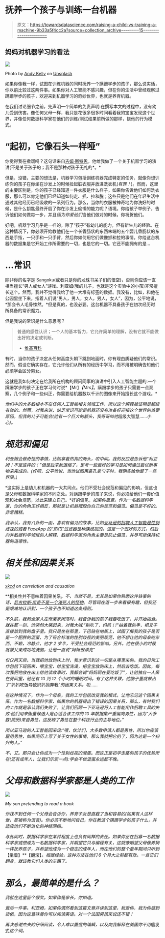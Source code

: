# 抚养一个孩子与训练一台机器

> 原文：<https://towardsdatascience.com/raising-a-child-vs-training-a-machine-9b33a5f4cc2a?source=collection_archive---------15----------------------->

## 妈妈对机器学习的看法

![](img/35a8f22b6e65a84818eebcb753cd7996.png)

Photo by [Andy Kelly](https://unsplash.com/photos/0E_vhMVqL9g?utm_source=unsplash&utm_medium=referral&utm_content=creditCopyText) on [Unsplash](https://unsplash.com/search/photos/baby-and-robot?utm_source=unsplash&utm_medium=referral&utm_content=creditCopyText)

如果你像我一样，试图在训练机器的同时抚养一个蹒跚学步的孩子，那么说实话，你以前比较过这两件事。如果你对人工智能不感兴趣，但在你的生活中曾经观察过蹒跚学步的孩子，欢迎来到机器学习的奇妙世界，也就是养育机器。

在我们讨论细节之前，先声明一个简单的免责声明:在撰写本文的过程中，没有幼儿受到伤害。像任何父母一样，我只是花很多很多时间看着我的宝宝发现这个世界，并像任何数据科学家在他们的训练/测试结果前所做的那样，挠他的行为模式。

# “起初，它像石头一样哑”

你觉得我在撒谎吗？这句话来自[吉姆·斯特恩](https://twitter.com/jimsterne)，他给我做了一个关于机器学习的演讲(不是关于孩子的；我不是那种对孩子无礼的*。*

但是，没错，主要的想法是，机器学习包括训练机器完成特定的任务，就像你想训练你的孩子在你坐在沙发上的时候捡起脏衣服并放进洗衣机(*有罪！*)。然而，这里的主要区别是，你的孩子已经知道一件衣服是什么样子，如果你告诉他们如何洗衣服，那么可以肯定他们已经知道如何走、抓、拉和脱；这些只是他们在年轻生活中通过其他经历已经吸收的一系列行为。那么，当你的衣服被神奇地为你洗好的时候，是什么钥匙最终开启了你在沙发上偷懒的能力呢？语境。你给孩子举例子，告诉他们如何做每一步，并且*因为你爱他们*当他们做对的时候，你祝贺他们。

好吧，机器学习几乎是一样的，除了“孩子”有幼儿的能力，但有新生儿的经验。在这种情况下，你必须开始教他们在一个长香肠状的东西末端的五个婴儿香肠状的东西是手指，一只手和一只手臂，然后你如何用它们做像抓和拉的事情。你给这台机器的数据集是它开始工作所需要的一切，也是它的一切。它还不能拥有的是…

# …常识

除非你的名字是 Sangoku(或者只是你的龙珠书呆子们的悟空)，否则你应该一直相当擅长“男人或女人”游戏。利亚姆(我的儿子，也就是这个实验中的小孩)非常擅长这个。然而，我并不觉得我给了他一大堆有标签的数据。我没有，比如，和他在公园里坐下来，指着人们说“男人，男人，女人，男人，女人”，因为，公平地说，*那会令人毛骨悚然。*但是真的，也没必要。这台机器不具备孩子在初次经历时所具备的常识魔力。

但是我说的常识是什么意思呢？

> 普通的感性认识；一个人的基本智力，它允许简单的理解，没有它就不能做出好的决定或判断。
> - [维基百科](https://en.wiktionary.org/wiki/common_sense)

有时，当你的孩子决定从任何高度头朝下跳到地面时，你有理由质疑他们的常识。然而，假设它确实存在，它允许他们从所有的经历中学习，而不用被明确告知他们必须学会区分男女。

这就是我如何决定在给我所在机构的顾问同事的演讲中引入人工智能主题的:一个蹒跚学步的孩子正在学习何时说*【Mr】*【Mrs】*。蹒跚学步的孩子只需要一点观察，几个例子和一些纠正，你需要给机器数以千计的图像来开始擅长这个游戏。*

*他们中的大多数根本不在任何人工智能相关领域工作，所以这个解释被证明是超级有效的。然而，对我来说，缺乏常识可能是机器还没有准备好迎接这个世界的首要原因，但我的儿子可能会(他有一个巨大的额头，我哥哥叫他*超级大智慧……*小心)。*

# *规范和偏见*

*利亚姆会做奇怪的事情，比如拿着热狗的两头，咬中间。我的反应是告诉他“利亚姆！不是这样的！”但是后来我退缩了，思考一些最好的学习是如何通过尝试新事物来完成的。(好吧，公平地说，当他试图用鼻孔拿勺子时，我确实给他留了一些界限。)*

*这实际上是幼儿和机器的一大共同点。他们不受社会规范和偏见的影响，但这也是父母和数据科学家的不同之处。对蹒跚学步的孩子来说，你必须给他们一套价值观和社会规范，以此来建立自己。*好的偏见，*如果你愿意。作为一名数据科学家，你的角色正好相反，那就是让机器摆脱你自己的规范和偏见。偏见是不好的。非常糟糕。*

*我承认，我有八卦的一面，喜欢有偏见的故事，比如[亚马逊的招聘人工智能是性别歧视的](https://www.reuters.com/article/us-amazon-com-jobs-automation-insight/amazon-scraps-secret-ai-recruiting-tool-that-showed-bias-against-women-idUSKCN1MK08G)或者 [FaceApp 的“热门”过滤器是种族歧视的](https://techcrunch.com/2017/04/25/faceapp-apologises-for-building-a-racist-ai/)。这是一个很好的方式，然后向非数据科学领域的人解释，数据科学家的角色主要是防止偏见，并尽可能保持机器的道德性。*

# *相关性和因果关系*

*![](img/533733b1c30d63368054433c91cb5d1d.png)*

*[xkcd](https://xkcd.com/552/) on correlation and causation*

**相关性并不意味着因果关系。*不，当然不是，尤其是如果你熟悉这件轶事的话，[尼古拉斯·凯奇不是一个淹死人的怪物](https://www.nationalgeographic.com/science/phenomena/2015/09/11/nick-cage-movies-vs-drownings-and-more-strange-but-spurious-correlations/)。尽管现在退一步来看很有趣，但我还是艰难地认识到，一个孩子也不知道这条规则。*

*不久前，我和全家人在母亲家闲荡时，我告诉我的孩子我要吃饭了，并开始挑食。就在那一刻，他突然大哭起来，对我大喊:“别吃了，妈妈！!"拍着我的手，把叉子直接放到我的盘子里。我只是坐在那里，下巴贴在地板上，试图了解我的孩子是否是一个肥胖的混蛋，为了符合标准的性别歧视的美丽规范，他不想让他的母亲吃东西。不赖，冷静点，他才 2 岁半，不受社会规范的影响。另外，他在很小的时候就被父亲成功地洗脑，让他一直说“妈妈很漂亮”*

*仅仅两天后，当我把他放到床上时，我才意识到这一切是从哪里来的。我的日常工作包括下班回来，喂宝宝，给宝宝洗澡，把宝宝放到床上，然后去吃饭。因此，每次我把他放在床上给他读故事时，我都会说“妈妈现在要吃饭了”，让他独自一人呆在房间里，他还有 10 到 12 个小时的睡眠时间。有了这种关联，他脑子里就做出了*“妈妈吃饭导致妈妈抛弃我”*的因果关系。呃……*

*在这种情况下，作为一个母亲，我的工作包括改变我的模式，让他忘记这个因果关系。作为一名数据科学家，如果你的机器得出了错误的因果关系，那么，有时我们的工作就是承认我们失败了。让我们回顾一下亚马逊将人工智能用作招聘工具的失败:他们用来衡量候选人是否适合该工作的 10 年数据集严重偏向男性，因为“大多数(简历)来自男性，这反映了男性在整个科技行业的主导地位。”*

*所以亚马逊的人工智能回来说:“嘿，伙计们，大多数申请人都是男性，所以你应该雇用男性，如果简历上写了关于女性的事情，那么我就把它扔了，因为这是一个扫兴的人。”*

*不，艾。那只会让你成为一个性别歧视的混蛋。而这正是初学走路的孩子的优势所在(还有成年人，让我们乐观一点):*学会不做混蛋永远都不晚。**

# *父母和数据科学家都是人类的工作*

*![](img/1af13c3c7d9dc3d1484e3ab1067364cd.png)*

*My son pretending to read a book*

*你找不到任何一个父母会告诉你，养育子女是直截了当和容易的(如果有人这样做，那被称为谎言)。你必须不断地问自己，你在教这个蹒跚学步的孩子什么，并适应他们不断进化的神经网络。*

*与此同时，数据科学家在某种程度上也负有同样的责任。如果你正在招募一名数据科学家或想成为一名数据科学家，并期望它只与编程有关，这就像期望父母像养狗一样抚养孩子，并希望他成为一个稳定的成年人，而在他们的整个童年期间只听到*【坐着】**【翻滚】*。根据经验，这种方法在他们 6 个月大之前都有效。一旦它们翻身，就该教它们人类的东西了。*

# *那么，最简单的是什么？*

*我就在这里留个假笑。如果你是家长，你知道。*

*最后一件事。利亚姆，如果你偶然看到这篇文章并读到这里，我爱你，我为你感到骄傲，因为这意味着你可以阅读英语。对一个法国男孩来说还不错！*

*再次感谢杰夫的仔细阅读，令人难以置信的编辑，以及向我解释在美国你不用*启发式*这个词。*